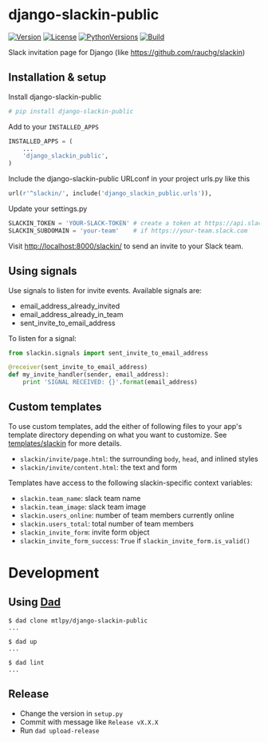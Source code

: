 # django-slackin-public

[![Version](https://img.shields.io/pypi/v/django-slackin-public.svg)](https://pypi.python.org/pypi/django-slackin-public)
[![License](https://img.shields.io/pypi/l/django-slackin-public.svg)](https://pypi.python.org/pypi/django-slackin-public)
[![PythonVersions](https://img.shields.io/pypi/pyversions/django-slackin-public.svg)](https://pypi.python.org/pypi/django-slackin-public)
[![Build](https://travis-ci.org/mtlpy/django-slackin-public.svg?branch=master)](https://travis-ci.org/mtlpy/django-slackin-public)

Slack invitation page for Django (like https://github.com/rauchg/slackin)


## Installation & setup

Install django-slackin-public

```bash
# pip install django-slackin-public
```

Add to your `INSTALLED_APPS`

```python
INSTALLED_APPS = (
    ...
    'django_slackin_public',
)
```

Include the django-slackin-public URLconf in your project urls.py like this

```python
url(r'^slackin/', include('django_slackin_public.urls')),
```

Update your settings.py

```python
SLACKIN_TOKEN = 'YOUR-SLACK-TOKEN' # create a token at https://api.slack.com/web
SLACKIN_SUBDOMAIN = 'your-team'    # if https://your-team.slack.com
```

Visit [http://localhost:8000/slackin/](http://localhost:8000/slackin/) to send an invite to your Slack team.


## Using signals

Use signals to listen for invite events. Available signals are:
- email_address_already_invited
- email_address_already_in_team
- sent_invite_to_email_address

To listen for a signal:

```python
from slackin.signals import sent_invite_to_email_address

@receiver(sent_invite_to_email_address)
def my_invite_handler(sender, email_address):
    print 'SIGNAL RECEIVED: {}'.format(email_address)
```

## Custom templates

To use custom templates, add the either of following files to your app's template directory
depending on what you want to customize.
See [templates/slackin](https://github.com/mtlpy/django-slackin-public/tree/master/django_slackin_public/templates/slackin)
for more details.

- `slackin/invite/page.html`: the surrounding `body`, `head`, and inlined styles
- `slackin/invite/content.html`: the text and form

Templates have access to the following slackin-specific context variables:
- `slackin.team_name`: slack team name
- `slackin.team_image`: slack team image
- `slackin.users_online`: number of team members currently online
- `slackin.users_total`: total number of team members
- `slackin_invite_form`: invite form object
- `slackin_invite_form_success`: `True` if `slackin_invite_form.is_valid()`

# Development

## Using [Dad](https://github.com/pior/dad)

```shell
$ dad clone mtlpy/django-slackin-public
...

$ dad up
...

$ dad lint
...
```

## Release

- Change the version in `setup.py`
- Commit with message like `Release vX.X.X`
- Run `dad upload-release`
